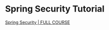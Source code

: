 # Spring Security Tutorial

[Spring Security | FULL COURSE](https://www.youtube.com/watch?v=her_7pa0vrg&list=PLVoZd7SfCryqhaLZ4iOtYh2sfoiNcHrYJ&index=27&t=6877s)